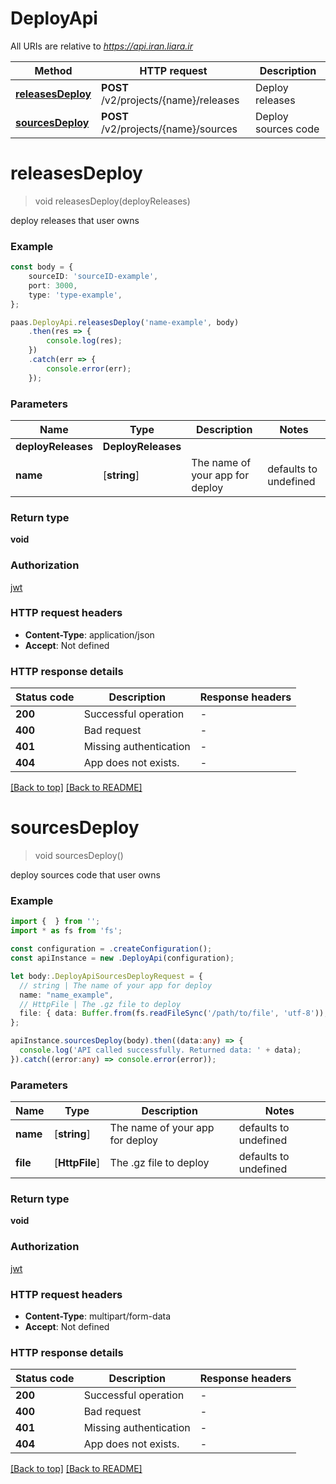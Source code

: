 # DeployApi

All URIs are relative to *https://api.iran.liara.ir*

Method | HTTP request | Description
------------- | ------------- | -------------
[**releasesDeploy**](DeployApi.md#releasesDeploy) | **POST** /v2/projects/{name}/releases | Deploy releases
[**sourcesDeploy**](DeployApi.md#sourcesDeploy) | **POST** /v2/projects/{name}/sources | Deploy sources code


# **releasesDeploy**
> void releasesDeploy(deployReleases)

deploy releases that user owns

### Example


```typescript
const body = {
    sourceID: 'sourceID-example',
    port: 3000,
    type: 'type-example',
};

paas.DeployApi.releasesDeploy('name-example', body)
    .then(res => {
        console.log(res);
    })
    .catch(err => {
        console.error(err);
    });
```


### Parameters

Name | Type | Description  | Notes
------------- | ------------- | ------------- | -------------
 **deployReleases** | **DeployReleases**|  |
 **name** | [**string**] | The name of your app for deploy | defaults to undefined


### Return type

**void**

### Authorization

[jwt](../../README.md#jwt)

### HTTP request headers

 - **Content-Type**: application/json
 - **Accept**: Not defined


### HTTP response details
| Status code | Description | Response headers |
|-------------|-------------|------------------|
**200** | Successful operation |  -  |
**400** | Bad request |  -  |
**401** | Missing authentication |  -  |
**404** | App does not exists. |  -  |

[[Back to top]](#) [[Back to README]](./../../README.md)

# **sourcesDeploy**
> void sourcesDeploy()

deploy sources code that user owns

### Example


```typescript
import {  } from '';
import * as fs from 'fs';

const configuration = .createConfiguration();
const apiInstance = new .DeployApi(configuration);

let body:.DeployApiSourcesDeployRequest = {
  // string | The name of your app for deploy
  name: "name_example",
  // HttpFile | The .gz file to deploy
  file: { data: Buffer.from(fs.readFileSync('/path/to/file', 'utf-8')), name: '/path/to/file' },
};

apiInstance.sourcesDeploy(body).then((data:any) => {
  console.log('API called successfully. Returned data: ' + data);
}).catch((error:any) => console.error(error));
```


### Parameters

Name | Type | Description  | Notes
------------- | ------------- | ------------- | -------------
 **name** | [**string**] | The name of your app for deploy | defaults to undefined
 **file** | [**HttpFile**] | The .gz file to deploy | defaults to undefined


### Return type

**void**

### Authorization

[jwt](../../README.md#jwt)

### HTTP request headers

 - **Content-Type**: multipart/form-data
 - **Accept**: Not defined


### HTTP response details
| Status code | Description | Response headers |
|-------------|-------------|------------------|
**200** | Successful operation |  -  |
**400** | Bad request |  -  |
**401** | Missing authentication |  -  |
**404** | App does not exists. |  -  |

[[Back to top]](#) [[Back to README]](./../../README.md)